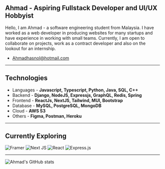 ﻿## Ahmad - Aspiring Fullstack Developer and UI/UX Hobbyist
Hello, I am Ahmad - a software engineering student from Malaysia. 
I have worked as a web developer in producing websites for many startups and have experience in working with small teams.
Currently, I am open to collaborate on projects, work as a contract developer and also on the lookout for an internship.
- Ahmadhasnol@hotmail.com
--- 
## Technologies
- Languages - **Javascript, Typescript, Python, Java, SQL, C++**
- Backend - **Django, NodeJS, Expressjs, GraphQL, Redis, Spring**
- Frontend - **ReactJs, NextJS, Tailwind, MUI, Bootstrap**
- Database - **MySQL, PostgreSQL, MongoDB**
- Cloud - **AWS S3**
- Others - **Figma, Postman, Heroku**
---
## Currently Exploring
![Framer](https://img.shields.io/badge/Framer-black?style=for-the-badge&logo=framer&logoColor=blue)
![Next JS](https://img.shields.io/badge/Next-black?style=for-the-badge&logo=next.js&logoColor=white)
![React](https://img.shields.io/badge/react-%2320232a.svg?style=for-the-badge&logo=react&logoColor=%2361DAFB)
![Express.js](https://img.shields.io/badge/express.js-%23404d59.svg?style=for-the-badge&logo=express&logoColor=%2361DAFB)


---
![Ahmad's GitHub stats](https://github-readme-stats.vercel.app/api?username=ahmadwrites&show_icons=true&theme=github_dark)
